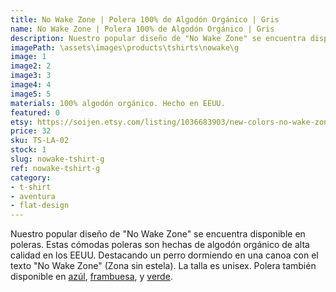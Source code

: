 ```yaml
---
title: No Wake Zone | Polera 100% de Algodón Orgánico | Gris
name: No Wake Zone | Polera 100% de Algodón Orgánico | Gris
description: Nuestro popular diseño de "No Wake Zone" se encuentra disponible en poleras. Estas cómodas poleras son hechas de algodón orgánico de alta calidad en los EEUU. Destacando un perro dormiendo en una canoa con el texto "No Wake Zone" (Zona sin estela).
imagePath: \assets\images\products\tshirts\nowake\g
image: 1
image2: 2
image3: 3
image4: 4
image5: 5
materials: 100% algodón orgánico. Hecho en EEUU.
featured: 0
etsy: https://soijen.etsy.com/listing/1036683903/new-colors-no-wake-zone-100-organic?utm_source=Copy&utm_medium=ListingManager&utm_campaign=Share&utm_term=so.lmsm&share_time=1695261131537
price: 32
sku: TS-LA-02
stock: 1
slug: nowake-tshirt-g
ref: nowake-tshirt-g
category:
- t-shirt
- aventura
- flat-design
---
```

Nuestro popular diseño de "No Wake Zone" se encuentra disponible en poleras. Estas cómodas poleras son hechas de algodón orgánico de alta calidad en los EEUU. Destacando un perro dormiendo en una canoa con el texto "No Wake Zone" (Zona sin estela). La talla es unisex. Polera también disponible en <a href="/es/products/nowake-tshirt-b" title="No Wake Zone | Polera 100% de Algodón Orgánico | Azúl">azúl</a>, <a href="/es/products/nowake-tshirt-berry" title="No Wake Zone | Polera 100% de Algodón Orgánico | Frambuesa">frambuesa</a>, y <a href="/es/products/nowake-tshirt-moss" title="No Wake Zone | Polera 100% de Algodón Orgánico | Verde">verde</a>.
